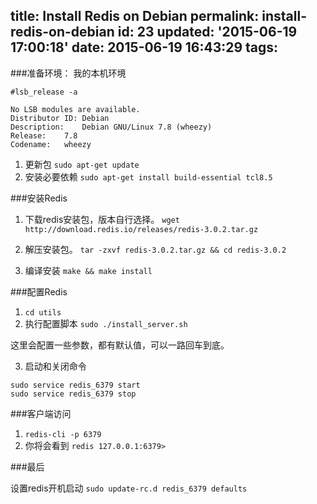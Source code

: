 title: Install Redis on Debian
permalink: install-redis-on-debian
id: 23
updated: '2015-06-19 17:00:18'
date: 2015-06-19 16:43:29
tags:
---

###准备环境：
我的本机环境
```
#lsb_release -a

No LSB modules are available.
Distributor ID:	Debian
Description:	Debian GNU/Linux 7.8 (wheezy)
Release:	7.8
Codename:	wheezy
```

1. 更新包
`sudo apt-get update`
2. 安装必要依赖
`sudo apt-get install build-essential tcl8.5`

###安装Redis

1. 下载redis安装包，版本自行选择。
`wget http://download.redis.io/releases/redis-3.0.2.tar.gz`

2. 解压安装包。
`tar -zxvf redis-3.0.2.tar.gz && cd redis-3.0.2`

3. 编译安装
`make && make install`

###配置Redis

1. `cd utils`
2. 执行配置脚本
`sudo ./install_server.sh`

这里会配置一些参数，都有默认值，可以一路回车到底。

3. 启动和关闭命令
```
sudo service redis_6379 start
sudo service redis_6379 stop
```

###客户端访问

1. `redis-cli -p 6379`
2. 你将会看到
`redis 127.0.0.1:6379>`

###最后

设置redis开机启动
`sudo update-rc.d redis_6379 defaults`

